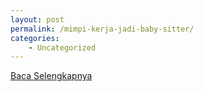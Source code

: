 ```yaml
---
layout: post
permalink: /mimpi-kerja-jadi-baby-sitter/
categories:
    - Uncategorized
---
```


[Baca Selengkapnya](/05)